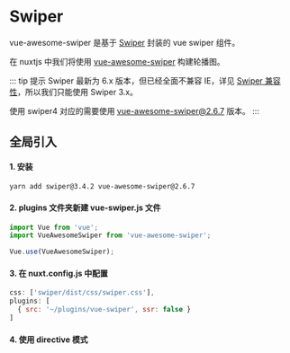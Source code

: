 # Swiper

vue-awesome-swiper 是基于 [Swiper](https://www.swiper.com.cn/) 封装的 vue swiper 组件。

在 nuxtjs 中我们将使用 [vue-awesome-swiper](https://github.com/surmon-china/vue-awesome-swiper) 构建轮播图。

::: tip 提示
Swiper 最新为 6.x 版本，但已经全面不兼容 IE，详见 [Swiper 兼容性](https://www.swiper.com.cn/about/us/)，所以我们只能使用 Swiper 3.x。

使用 swiper4 对应的需要使用 vue-awesome-swiper@2.6.7 版本。
:::

## 全局引入

#### 1. 安装

``` bash
yarn add swiper@3.4.2 vue-awesome-swiper@2.6.7
```

#### 2. plugins 文件夹新建 vue-swiper.js 文件

``` js
import Vue from 'vue';
import VueAwesomeSwiper from 'vue-awesome-swiper';

Vue.use(VueAwesomeSwiper);
```

#### 3. 在 nuxt.config.js 中配置

``` js
css: ['swiper/dist/css/swiper.css'],
plugins: [
  { src: '~/plugins/vue-swiper', ssr: false }
]
```

#### 4. 使用 directive 模式
